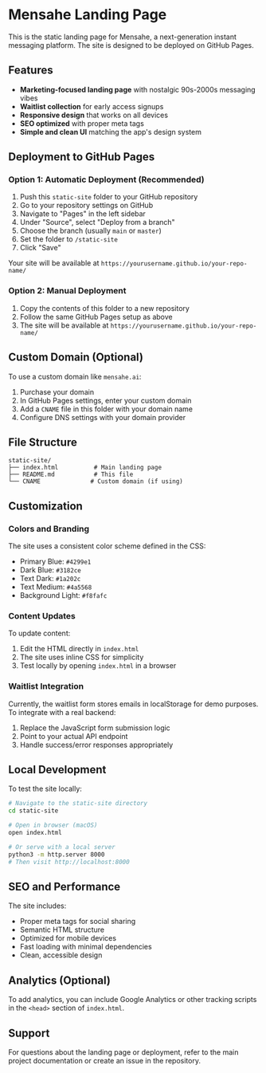 # Mensahe Landing Page

This is the static landing page for Mensahe, a next-generation instant messaging platform. The site is designed to be deployed on GitHub Pages.

## Features

- **Marketing-focused landing page** with nostalgic 90s-2000s messaging vibes
- **Waitlist collection** for early access signups
- **Responsive design** that works on all devices
- **SEO optimized** with proper meta tags
- **Simple and clean UI** matching the app's design system

## Deployment to GitHub Pages

### Option 1: Automatic Deployment (Recommended)

1. Push this `static-site` folder to your GitHub repository
2. Go to your repository settings on GitHub
3. Navigate to "Pages" in the left sidebar
4. Under "Source", select "Deploy from a branch"
5. Choose the branch (usually `main` or `master`)
6. Set the folder to `/static-site`
7. Click "Save"

Your site will be available at `https://yourusername.github.io/your-repo-name/`

### Option 2: Manual Deployment

1. Copy the contents of this folder to a new repository
2. Follow the same GitHub Pages setup as above
3. The site will be available at `https://yourusername.github.io/your-repo-name/`

## Custom Domain (Optional)

To use a custom domain like `mensahe.ai`:

1. Purchase your domain
2. In GitHub Pages settings, enter your custom domain
3. Add a `CNAME` file in this folder with your domain name
4. Configure DNS settings with your domain provider

## File Structure

```
static-site/
├── index.html          # Main landing page
├── README.md           # This file
└── CNAME              # Custom domain (if using)
```

## Customization

### Colors and Branding
The site uses a consistent color scheme defined in the CSS:
- Primary Blue: `#4299e1`
- Dark Blue: `#3182ce`
- Text Dark: `#1a202c`
- Text Medium: `#4a5568`
- Background Light: `#f8fafc`

### Content Updates
To update content:
1. Edit the HTML directly in `index.html`
2. The site uses inline CSS for simplicity
3. Test locally by opening `index.html` in a browser

### Waitlist Integration
Currently, the waitlist form stores emails in localStorage for demo purposes. To integrate with a real backend:

1. Replace the JavaScript form submission logic
2. Point to your actual API endpoint
3. Handle success/error responses appropriately

## Local Development

To test the site locally:

```bash
# Navigate to the static-site directory
cd static-site

# Open in browser (macOS)
open index.html

# Or serve with a local server
python3 -m http.server 8000
# Then visit http://localhost:8000
```

## SEO and Performance

The site includes:
- Proper meta tags for social sharing
- Semantic HTML structure
- Optimized for mobile devices
- Fast loading with minimal dependencies
- Clean, accessible design

## Analytics (Optional)

To add analytics, you can include Google Analytics or other tracking scripts in the `<head>` section of `index.html`.

## Support

For questions about the landing page or deployment, refer to the main project documentation or create an issue in the repository. 